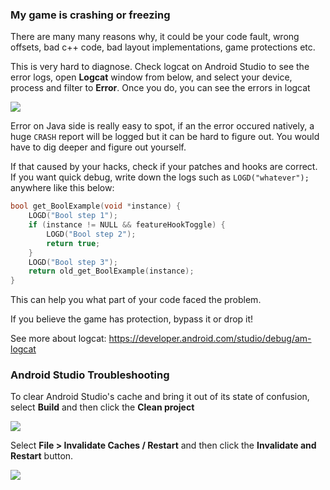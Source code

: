 ### My game is crashing or freezing
There are many many reasons why, it could be your code fault, wrong offsets, bad c++ code, bad layout implementations, game protections etc.

This is very hard to diagnose. Check logcat on Android Studio to see the error logs, open **Logcat** window from below, and select your device, process and filter to **Error**. Once you do, you can see the errors in logcat

![](https://i.imgur.com/cutKC29.png)

Error on Java side is really easy to spot, if an the error occured natively, a huge `CRASH` report will be logged but it can be hard to figure out. You would have to dig deeper and figure out yourself.

If that caused by your hacks, check if your patches and hooks are correct. If you want quick debug, write down the logs such as `LOGD("whatever");` anywhere like this below:

```cpp
bool get_BoolExample(void *instance) {
    LOGD("Bool step 1");
    if (instance != NULL && featureHookToggle) {
        LOGD("Bool step 2");
        return true;
    }
    LOGD("Bool step 3");
    return old_get_BoolExample(instance);
}
```

This can help you what part of your code faced the problem.

If you believe the game has protection, bypass it or drop it!

See more about logcat: https://developer.android.com/studio/debug/am-logcat

### Android Studio Troubleshooting

To clear Android Studio's cache and bring it out of its state of confusion, select **Build** and then click the **Clean project** 

![](https://i.imgur.com/xBnI4ch.png)

Select **File > Invalidate Caches / Restart** and then click the **Invalidate and Restart** button.

![](https://i.imgur.com/xzmqlsM.png)